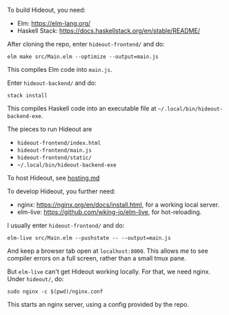 To build Hideout, you need:
* Elm: https://elm-lang.org/
* Haskell Stack: https://docs.haskellstack.org/en/stable/README/

After cloning the repo, enter `hideout-frontend/` and do:
```
elm make src/Main.elm --optimize --output=main.js
```
This compiles Elm code into `main.js`.

Enter `hideout-backend/` and do:
```
stack install
```
This compiles Haskell code into an executable file at `~/.local/bin/hideout-backend-exe`.

The pieces to run Hideout are
* `hideout-frontend/index.html`
* `hideout-frontend/main.js`
* `hideout-frontend/static/`
* `~/.local/bin/hideout-backend-exe`

To host Hideout, see [hosting.md](https://github.com/techmindful/hideout/blob/main/hosting.md)

To develop Hideout, you further need:
* nginx: https://nginx.org/en/docs/install.html, for a working local server.
* elm-live: https://github.com/wking-io/elm-live, for hot-reloading.

I usually enter `hideout-frontend/` and do:
```
elm-live src/Main.elm --pushstate -- --output=main.js
```
And keep a browser tab open at `localhost:8000`. This allows me to see compiler errors on a full screen, rather than a small tmux pane.

But `elm-live` can't get Hideout working locally. For that, we need nginx. Under `hideout/`, do:
```
sudo nginx -c $(pwd)/nginx.conf
```
This starts an nginx server, using a config provided by the repo.
